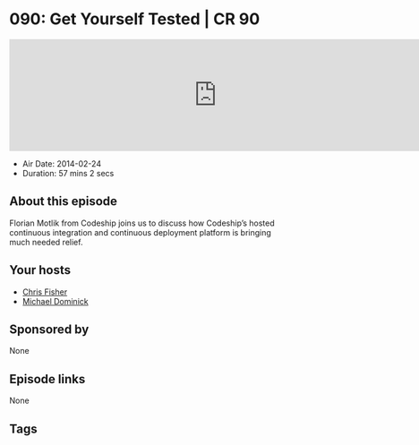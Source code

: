 # 090: Get Yourself Tested | CR 90

<iframe src="https://player.fireside.fm/v2/MLf2ZzhC+4SvAe1hJ?theme=dark" width="740" height="200" frameborder="0" scrolling="no"></iframe>

* Air Date: 2014-02-24
* Duration: 57 mins 2 secs

## About this episode

Florian Motlik from Codeship joins us to discuss how Codeship’s hosted continuous integration and continuous deployment platform is bringing much needed relief.

## Your hosts
* [Chris Fisher](https://coder.show/hosts/chrislas)
* [Michael Dominick](https://coder.show/hosts/michael)

## Sponsored by

None



## Episode links

None



## Tags

